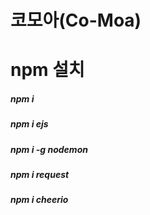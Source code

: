 # 코모아(Co-Moa)

# npm 설치
##### npm i
##### npm i ejs
##### npm i -g nodemon
##### npm i request
##### npm i cheerio
